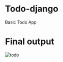 # Todo-django

Basic Todo App

# Final output

![todo](https://user-images.githubusercontent.com/82333746/158863252-3be8a7f9-5730-4809-97b1-b192f183b3c0.JPG)
